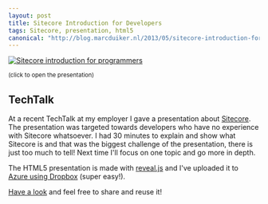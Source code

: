 ```yaml
---
layout: post
title: Sitecore Introduction for Developers
tags: Sitecore, presentation, html5
canonical: "http://blog.marcduiker.nl/2013/05/sitecore-introduction-for-developers.html"
---
```

<a href="http://marcduiker.azurewebsites.net/presentations/sitecore.html#/" target="_blank">
  <img class="u-max-full-width" src="{{ site.url }}/assets/2013/05/25/Sitecore Intro.png" alt="Sitecore introduction for programmers">
</a>

<small>(click to open the presentation)</small>

## TechTalk
At a recent TechTalk at my employer I gave a presentation about [Sitecore](http://www.sitecore.net). The presentation was targeted towards developers who have no experience with Sitecore whatsoever. I had 30 minutes to explain and show what Sitecore is and that was the biggest challenge of the presentation, there is just too much to tell! Next time I'll focus on one topic and go more in depth.

The HTML5 presentation is made with [reveal.js](http://lab.hakim.se/reveal-js/#/) and I've uploaded it to [Azure using Dropbox](http://blogs.msdn.com/b/windowsazure/archive/2013/03/19/new-deploy-to-windows-azure-web-sites-from-dropbox.aspx) (super easy!).

[Have a look](http://marcduiker.azurewebsites.net/presentations/sitecore.html#/) and feel free to share and reuse it!
